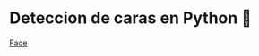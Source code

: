 # Deteccion de caras en Python 🐍
[Face](https://github.com/Mfassi96/face_detector/blob/main/cara.png)



